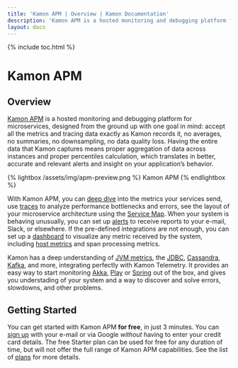 ```yaml
---
title: 'Kamon APM | Overview | Kamon Documentation'
description: 'Kamon APM is a hosted monitoring and debugging platform for microservices. Monitor Akka, Play Framework, Spring and much more in just a few minutes.'
layout: docs
---
```


{% include toc.html %}

Kamon APM
===========

Overview
--------

[Kamon APM][apm] is a hosted monitoring and debugging platform for microservices, designed from the ground up with one goal in mind: accept all the metrics and tracing data exactly as Kamon records it, no averages, no summaries, no downsampling, no data quality loss. Having the entire data that Kamon captures means proper aggregation of data across instances and proper percentiles calculation, which translates in better, accurate and relevant alerts and insight on your application’s behavior.

{% lightbox /assets/img/apm-preview.png %}
Kamon APM
{% endlightbox %}

With Kamon APM, you can [deep dive][analyze] into the metrics your services send, use [traces] to analyze performance bottlenecks and errors, see the layout of your microservice architecture using the [Service Map]. When your system is behaving unusually, you can set up [alerts] to receive reports to your e-mail, Slack, or elsewhere. If the pre-defined integrations are not enough, you can set up a [dashboard] to visualize any metric received by the system, including [host metrics][hosts] and span processing metrics.

Kamon has a deep understanding of [JVM metrics], the [JDBC], [Cassandra], [Kafka], and more, integrating perfectly with Kamon Telemetry. It provides an easy way to start monitoring [Akka], [Play] or [Spring] out of the box, and gives you understading of your system and a way to discover and solve errors, slowdowns, and other problems.

Getting Started
----------------

You can get started with Kamon APM **for free**, in just 3 minutes. You can [sign up] with your e-mail or via Google _without_ having to enter your credit card details. The free Starter plan can be used for free for any duration of time, but will not offer the full range of Kamon APM capabilities. See the list of [plans] for more details.

[apm]: https://apm.kamon.io
[analyze]: ../../deep-dive/analyze/
[traces]: ../traces/overview/
[Service Map]: ../../services/service-map/
[alerts]: ../../alerts/overview/
[dashboard]: ../../dashboards/introduction/
[hosts]: ../../hosts/
[plans]: /apm/pricing/
[sign up]: https://apm.kamon.io/signup
[JVM metrics]: ../../../instrumentation/system/jvm-metrics/
[JDBC]: ../../../instrumentation/jdbc/statement-tracing/
[Cassandra]: ../../../instrumentation/cassandra/
[Kafka]: ../../../instrumentation/kafka/product-and-consumer/
[Akka]: ../../../instrumentation/akka/
[Play]: ../../../instrumentation/play-framework/
[Spring]: ../../../instrumentation/spring/spring-mvc/
